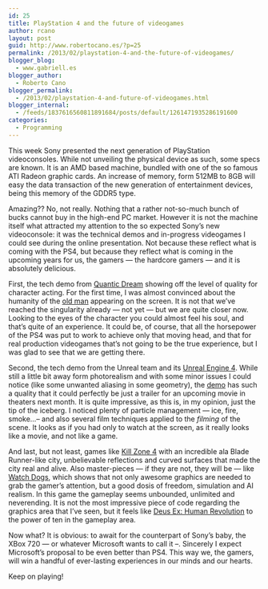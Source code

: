 ```yaml
---
id: 25
title: PlayStation 4 and the future of videogames
author: rcano
layout: post
guid: http://www.robertocano.es/?p=25
permalink: /2013/02/playstation-4-and-the-future-of-videogames/
blogger_blog:
  - www.gabriell.es
blogger_author:
  - Roberto Cano
blogger_permalink:
  - /2013/02/playstation-4-and-future-of-videogames.html
blogger_internal:
  - /feeds/1837616560811891684/posts/default/1261471935286191600
categories:
  - Programming
---
```

<div style="clear: both; text-align: center;">
</div>

This week Sony presented the next generation of PlayStation videoconsoles. While not unveiling the physical device as such, some specs are known. It is an AMD based machine, bundled with one of the so famous ATI Radeon graphic cards. An increase of memory, form 512MB to 8GB will easy the data transaction of the new generation of entertainment devices, being this memory of the GDDR5 type.

Amazing?? No, not really. Nothing that a rather not-so-much bunch of bucks cannot buy in the high-end PC market. However it is not the machine itself what attracted my attention to the so expected Sony&#8217;s new videoconsole: it was the technical demos and in-progress videogames I could see during the online presentation. Not because these reflect what is coming with the PS4, but because they reflect what is coming in the upcoming years for us, the gamers &#8212; the hardcore gamers &#8212; and it is absolutely delicious.

First, the tech demo from <a href="http://www.quanticdream.com/" target="_blank">Quantic Dream</a> showing off the level of quality for character acting. For the first time, I was almost convinced about the humanity of the <a href="http://www.youtube.com/watch?v=MUMOHSL53L8" target="_blank">old man</a> appearing on the screen. It is not that we&#8217;ve reached the singularity already &#8212; not yet &#8212; but we are quite closer now. Looking to the eyes of the character you could almost feel his soul, and that&#8217;s quite of an experience. It could be, of course, that all the horsepower of the PS4 was put to work to achieve only that moving head, and that for real production videogames that&#8217;s not going to be the true experience, but I was glad to see that we are getting there.

Second, the tech demo from the Unreal team and its <a href="http://www.unrealengine.com/" target="_blank">Unreal Engine 4</a>. While still a little bit away form photorealism and with some minor issues I could notice (like some unwanted aliasing in some geometry), the <a href="http://www.youtube.com/watch?v=_o7EsSfOFAQ" target="_blank">demo</a> has such a quality that it could perfectly be just a trailer for an upcoming movie in theaters next month. It is quite impressive, as this is, in my opinion, just the tip of the iceberg. I noticed plenty of particle management &#8212; ice, fire, smoke&#8230;&#8211; and also several film techniques applied to the *filming* of the scene. It looks as if you had only to watch at the screen, as it really looks like a movie, and not like a game.

And last, but not least, games like <a href="http://www.youtube.com/watch?v=IuRwp6aCWRw" target="_blank">Kill Zone 4</a> with an incredible ala Blade Runner-like city, unbelievable reflections and curved surfaces that made the city real and alive. Also master-pieces &#8212; if they are not, they will be &#8212; like <a href="http://www.youtube.com/watch?v=1WUSv5Ugm9c" target="_blank">Watch Dogs</a>, which shows that not only awesome graphics are needed to grab the gamer&#8217;s attention, but a good dosis of freedom, simulation and AI realism. In this game the gameplay seems unbounded, unlimited and neverending. It is not the most impressive piece of code regarding the graphics area that I&#8217;ve seen, but it feels like <a href="http://www.youtube.com/watch?v=Kq5KWLqUewc" target="_blank">Deus Ex: Human Revolution</a> to the power of ten in the gameplay area.

Now what? It is obvious: to await for the counterpart of Sony&#8217;s baby, the XBox 720 &#8212; or whatever Microsoft wants to call it &#8211;. Sincerely I expect Microsoft&#8217;s proposal to be even better than PS4. This way we, the gamers, will win a handful of ever-lasting experiences in our minds and our hearts.

Keep on playing!
